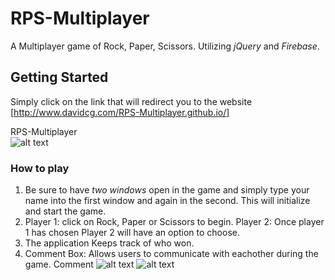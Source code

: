 # RPS-Multiplayer
A Multiplayer game of Rock, Paper, Scissors. Utilizing *jQuery* and *Firebase*.

## Getting Started
Simply click on the link that will redirect you to the website [http://www.davidcg.com/RPS-Multiplayer.github.io/]

RPS-Multiplayer <br> ![alt text](https://raw.githubusercontent.com/dcgutierrez93/RPS-Multiplayer.github.io/master/assets/images/readmeImage.png)

### How to play
1. Be sure to have *two windows* open in the game and simply type your name into the first window and again in the second. This will initialize and start the game.  
2. Player 1: click on Rock, Paper or Scissors to begin. Player 2: Once player 1 has chosen Player 2 will have an option to choose.
3. The application Keeps track of who won.
4. Comment Box: Allows users to communicate with eachother during the game.
Comment ![alt
text](https://raw.githubusercontent.com/dcgutierrez93/RPS-Multiplayer.github.io/master/assets/images/commentbox.png)
![alt
text](https://raw.githubusercontent.com/dcgutierrez93/RPS-Multiplayer.github.io/master/assets/images/message-display.png)
